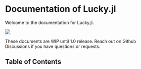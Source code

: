 # Documentation of Lucky.jl

Welcome to the documentation for Lucky.jl.

![](https://camo.githubusercontent.com/922b57af80b9b143cdd7e1f19c177d6becad1a5a328160a5e99cd5a2cae8f313/68747470733a2f2f792e7961726e2e636f2f36383463396266302d626433352d343036332d393366322d6439646338383231373966655f746578742e676966)

These documents are WIP until 1.0 release. Reach out on Github Discussions if you have questions or requests.

## Table of Contents

```@contents
```
